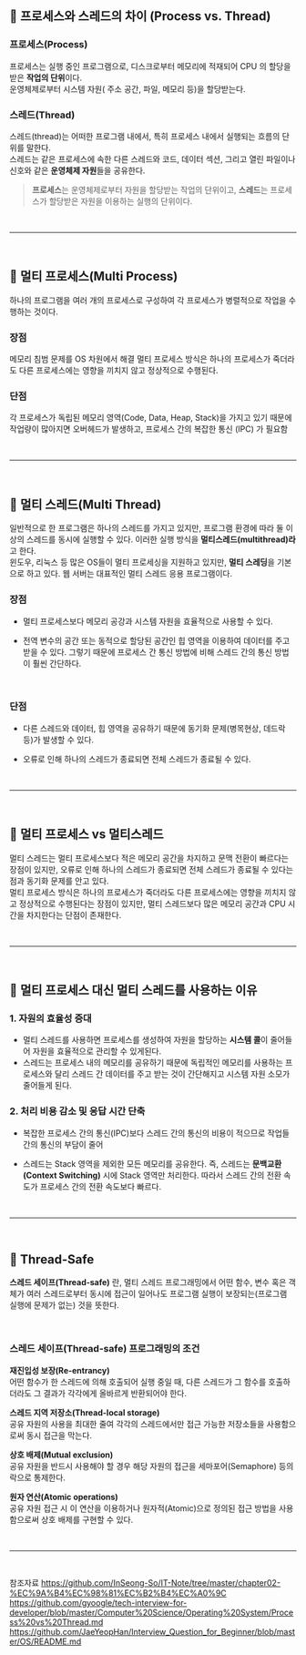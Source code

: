 ## 📝 프로세스와 스레드의 차이 (Process vs. Thread)

### 프로세스(Process)

프로세스는 실행 중인 프로그램으로, 디스크로부터 메모리에 적재되어 CPU 의 할당을 받은 **작업의 단위**이다.<br>
운영체제로부터 시스템 자원( 주소 공간, 파일, 메모리 등)을 할당받는다.

### 스레드(Thread)

스레드(thread)는 어떠한 프로그램 내에서, 특히 프로세스 내에서 실행되는 흐름의 단위를 말한다.<br>
스레드는 같은 프로세스에 속한 다른 스레드와 코드, 데이터 섹션, 그리고 열린 파일이나 신호와 같은 **운영체제 자원**들을 공유한다.

> **프로세스**는 운영체제로부터 자원을 할당받는 작업의 단위이고, **스레드**는 프로세스가 할당받은 자원을 이용하는 실행의 단위이다.

<br><hr><br>

## 📝 멀티 프로세스(Multi Process)

하나의 프로그램을 여러 개의 프로세스로 구성하여 각 프로세스가 병렬적으로 작업을 수행하는 것이다.

### 장점

메모리 침범 문제를 OS 차원에서 해결
멀티 프로세스 방식은 하나의 프로세스가 죽더라도 다른 프로세스에는 영향을 끼치지 않고 정상적으로 수행된다.

### 단점

각 프로세스가 독립된 메모리 영역(Code, Data, Heap, Stack)을 가지고 있기 때문에 작업량이 많아지면 오버헤드가 발생하고, 프로세스 간의 복잡한 통신 (IPC) 가 필요함

<br><hr><br>

## 📝 멀티 스레드(Multi Thread)

일반적으로 한 프로그램은 하나의 스레드를 가지고 있지만, 프로그램 환경에 따라 둘 이상의 스레드를 동시에 실행할 수 있다. 이러한 실행 방식을 **멀티스레드(multithread)라**고 한다. <br>
윈도우, 리눅스 등 많은 OS들이 멀티 프로세싱을 지원하고 있지만, **멀티 스레딩**을 기본으로 하고 있다. 웹 서버는 대표적인 멀티 스레드 응용 프로그램이다.

### 장점

-   멀티 프로세스보다 메모리 공강과 시스템 자원을 효율적으로 사용할 수 있다.

-   전역 변수의 공간 또는 동적으로 할당된 공간인 힙 영역을 이용하여 데이터를 주고받을 수 있다. 그렇기 때문에 프로세스 간 통신 방법에 비해 스레드 간의 통신 방법이 훨씬 간단하다.

<br>

### 단점

-   다른 스레드와 데이터, 힙 영역을 공유하기 때문에 동기화 문제(병목현상, 데드락 등)가 발생할 수 있다.

-   오류로 인해 하나의 스레드가 종료되면 전체 스레드가 종료될 수 있다.

<br><hr><br>

## 📝 멀티 프로세스 vs 멀티스레드

멀티 스레드는 멀티 프로세스보다 적은 메모리 공간을 차지하고 문맥 전환이 빠르다는 장점이 있지만, 오류로 인해 하나의 스레드가 종료되면 전체 스레드가 종료될 수 있다는 점과 동기화 문제를 안고 있다. <br>
멀티 프로세스 방식은 하나의 프로세스가 죽더라도 다른 프로세스에는 영향을 끼치지 않고 정상적으로 수행된다는 장점이 있지만, 멀티 스레드보다 많은 메모리 공간과 CPU 시간을 차지한다는 단점이 존재한다.

<br><hr><br>

## 📝 멀티 프로세스 대신 멀티 스레드를 사용하는 이유

### 1. 자원의 효율성 증대

-   멀티 스레드를 사용하면 프로세스를 생성하여 자원을 할당하는 **시스템 콜**이 줄어들어 자원을 효율적으로 관리할 수 있게된다.
-   스레드는 프로세스 내의 메모리를 공유하기 때문에 독립적인 메모리를 사용하는 프로세스와 달리 스레드 간 데이터를 주고 받는 것이 간단해지고 시스템 자원 소모가 줄어들게 된다.

### 2. 처리 비용 감소 및 응답 시간 단축

-   복잡한 프로세스 간의 통신(IPC)보다 스레드 간의 통신의 비용이 적으므로 작업들 간의 통신의 부담이 줄어

-   스레드는 Stack 영역을 제외한 모든 메모리를 공유한다. 즉, 스레드는 **문백교환(Context Switching)** 시에 Stack 영역만 처리한다. 따라서 스레드 간의 전환 속도가 프로세스 간의 전환 속도보다 빠르다.

<br><hr><br>

## 📝 Thread-Safe

**스레드 세이프(Thread-safe)** 란, 멀티 스레드 프로그래밍에서 어떤 함수, 변수 혹은 객체가 여러 스레드로부터 동시에 접근이 일어나도 프로그램 실행이 보장되는(프로그램 실행에 문제가 없는) 것을 뜻한다.

<br>

### 스레드 세이프(Thread-safe) 프로그래밍의 조건

**재진입성 보장(Re-entrancy)**<br>
어떤 함수가 한 스레드에 의해 호출되어 실행 중일 때, 다른 스레드가 그 함수를 호출하더라도 그 결과가 각각에게 올바르게 반환되어야 한다.

**스레드 지역 저장소(Thread-local storage)** <br>
공유 자원의 사용을 최대한 줄여 각각의 스레드에서만 접근 가능한 저장소들을 사용함으로써 동시 접근을 막는다.

**상호 배제(Mutual exclusion)** <br>
공유 자원을 반드시 사용해야 할 경우 해당 자원의 접근을 세마포어(Semaphore) 등의 락으로 통제한다.

**원자 연산(Atomic operations)** <br>
공유 자원 접근 시 이 연산을 이용하거나 원자적(Atomic)으로 정의된 접근 방법을 사용함으로써 상호 배제를 구현할 수 있다.

<br><hr><br>

참조자료
https://github.com/InSeong-So/IT-Note/tree/master/chapter02-%EC%9A%B4%EC%98%81%EC%B2%B4%EC%A0%9C <br>
https://github.com/gyoogle/tech-interview-for-developer/blob/master/Computer%20Science/Operating%20System/Process%20vs%20Thread.md <br>
https://github.com/JaeYeopHan/Interview_Question_for_Beginner/blob/master/OS/README.md
